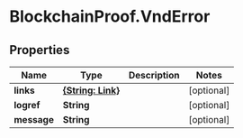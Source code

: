 # BlockchainProof.VndError

## Properties
Name | Type | Description | Notes
------------ | ------------- | ------------- | -------------
**links** | [**{String: Link}**](Link.md) |  | [optional] 
**logref** | **String** |  | [optional] 
**message** | **String** |  | [optional] 


